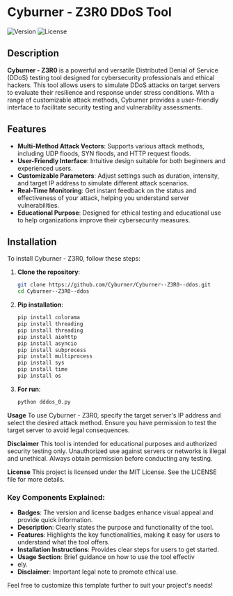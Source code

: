 # Cyburner - Z3R0 DDoS Tool

![Version](https://img.shields.io/badge/version-1.0.0-brightgreen)
![License](https://img.shields.io/badge/license-MIT-blue)

## Description
**Cyburner - Z3R0** is a powerful and versatile Distributed Denial of Service (DDoS) testing tool designed for cybersecurity professionals and ethical hackers. This tool allows users to simulate DDoS attacks on target servers to evaluate their resilience and response under stress conditions. With a range of customizable attack methods, Cyburner provides a user-friendly interface to facilitate security testing and vulnerability assessments.

## Features
- **Multi-Method Attack Vectors**: Supports various attack methods, including UDP floods, SYN floods, and HTTP request floods.
- **User-Friendly Interface**: Intuitive design suitable for both beginners and experienced users.
- **Customizable Parameters**: Adjust settings such as duration, intensity, and target IP address to simulate different attack scenarios.
- **Real-Time Monitoring**: Get instant feedback on the status and effectiveness of your attack, helping you understand server vulnerabilities.
- **Educational Purpose**: Designed for ethical testing and educational use to help organizations improve their cybersecurity measures.

## Installation
To install Cyburner - Z3R0, follow these steps:

1. **Clone the repository**:
   ```bash
   git clone https://github.com/Cyburner/Cyburner--Z3R0--ddos.git
   cd Cyburner--Z3R0--ddos

2. **Pip installation**:
   ```bash
   pip install colorama
   pip install threading
   pip install threading
   pip install aiohttp
   pip install asyncio
   pip install subprocess
   pip install multiprocess
   pip install sys
   pip install time
   pip install os
3. **For run**:
   ```bash
   python dddos_0.py
   
**Usage**
To use Cyburner - Z3R0, specify the target server's IP address and select the desired attack method. Ensure you have permission to test the target server to avoid legal consequences.

**Disclaimer**
This tool is intended for educational purposes and authorized security testing only. Unauthorized use against servers or networks is illegal and unethical. Always obtain permission before conducting any testing.

**License**
This project is licensed under the MIT License. See the LICENSE file for more details.
### Key Components Explained:

- **Badges**: The version and license badges enhance visual appeal and provide quick information.
- **Description**: Clearly states the purpose and functionality of the tool.
- **Features**: Highlights the key functionalities, making it easy for users to understand what the tool offers.
- **Installation Instructions**: Provides clear steps for users to get started.
- **Usage Section**: Brief guidance on how to use the tool effectiv
- ely.
- **Disclaimer**: Important legal note to promote ethical use.

Feel free to customize this template further to suit your project's needs!
